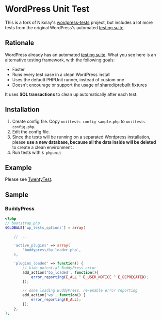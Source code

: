 # WordPress Unit Test

This is a fork of Nikolay's [wordpress-tests](https://github.com/nb/wordpress-tests) project, but includes a lot more tests from the original WordPress's automated [testing suite](http://unit-tests.trac.wordpress.org/).

## Rationale

WordPress already has an automated [testing suite](http://unit-tests.trac.wordpress.org/). What you see here is an alternative testing framework, with the following goals:

* Faster
* Runs every test case in a clean WordPress install
* Uses the default PHPUnit runner, instead of custom one
* Doesn't encourage or support the usage of shared/prebuilt fixtures

It uses **SQL transactions** to clean up automatically after each test.

## Installation

1. Create config file. Copy `unittests-config-sample.php` to `unittests-config.php`.
4. Edit the config file. 
5. Since the tests will be running on a separated Wordpress installation, please **use a new database, because all the data inside will be deleted** to create a clean environment .
3. Run tests with `$ phpunit`

## Example

Please see [TwentyTest](https://github.com/kayue/twentytest).

## Sample

### BuddyPress

```php
<?php
// bootstrap.php
$GLOBALS['wp_tests_options'] = array(
	
	// ...

    'active_plugins' => array(
        'buddypress/bp-loader.php',
    ),

    'plugins_loaded' => function() {
    	// hide potential BuddyPress error
        add_action('bp_loaded', function(){
            error_reporting(E_ALL ^ E_USER_NOTICE ^ E_DEPRECATED);
        });
        
        // done loading BuddyPress, re-enable error reporting
        add_action('wp', function() {
            error_reporting(E_ALL);
        });
    },
);
```